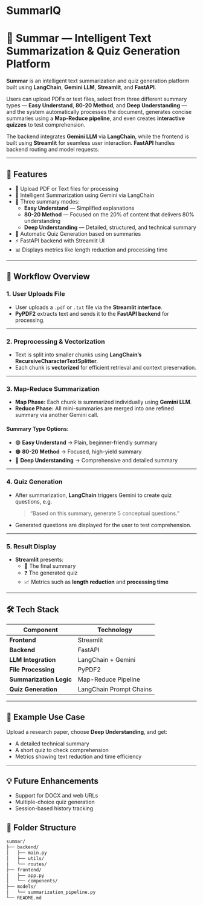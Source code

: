 ﻿# SummarIQ
# 🧠 Summar — Intelligent Text Summarization & Quiz Generation Platform

**Summar** is an intelligent text summarization and quiz generation platform built using **LangChain**, **Gemini LLM**, **Streamlit**, and **FastAPI**.

Users can upload PDFs or text files, select from three different summary types — **Easy Understand**, **80-20 Method**, and **Deep Understanding** — and the system automatically processes the document, generates concise summaries using a **Map-Reduce pipeline**, and even creates **interactive quizzes** to test comprehension.

The backend integrates **Gemini LLM** via **LangChain**, while the frontend is built using **Streamlit** for seamless user interaction. **FastAPI** handles backend routing and model requests.

---

## 🚀 Features

- 📄 Upload PDF or Text files for processing  
- 🤖 Intelligent Summarization using Gemini via LangChain  
- 🧩 Three summary modes:
  - **Easy Understand** — Simplified explanations  
  - **80-20 Method** — Focused on the 20% of content that delivers 80% understanding  
  - **Deep Understanding** — Detailed, structured, and technical summary  
- 🧠 Automatic Quiz Generation based on summaries  
- ⚡ FastAPI backend with Streamlit UI  
- 📊 Displays metrics like length reduction and processing time  

---

## 🧭 Workflow Overview

### **1. User Uploads File**
- User uploads a `.pdf` or `.txt` file via the **Streamlit interface**.  
- **PyPDF2** extracts text and sends it to the **FastAPI backend** for processing.

---

### **2. Preprocessing & Vectorization**
- Text is split into smaller chunks using **LangChain’s RecursiveCharacterTextSplitter**.  
- Each chunk is **vectorized** for efficient retrieval and context preservation.

---

### **3. Map-Reduce Summarization**
- **Map Phase:** Each chunk is summarized individually using **Gemini LLM**.  
- **Reduce Phase:** All mini-summaries are merged into one refined summary via another Gemini call.  

#### Summary Type Options:
- 🟢 **Easy Understand** → Plain, beginner-friendly summary  
- 🟠 **80-20 Method** → Focused, high-yield summary  
- 🔵 **Deep Understanding** → Comprehensive and detailed summary  

---

### **4. Quiz Generation**
- After summarization, **LangChain** triggers Gemini to create quiz questions, e.g.  
  > “Based on this summary, generate 5 conceptual questions.”  
- Generated questions are displayed for the user to test comprehension.

---

### **5. Result Display**
- **Streamlit** presents:
  - 📝 The final summary  
  - ❓ The generated quiz  
  - 📈 Metrics such as **length reduction** and **processing time**

---

## 🛠️ Tech Stack

| Component | Technology |
|------------|-------------|
| **Frontend** | Streamlit |
| **Backend** | FastAPI |
| **LLM Integration** | LangChain + Gemini |
| **File Processing** | PyPDF2 |
| **Summarization Logic** | Map-Reduce Pipeline |
| **Quiz Generation** | LangChain Prompt Chains |

---


## 🧩 Example Use Case

Upload a research paper, choose **Deep Understanding**, and get:
- A detailed technical summary  
- A short quiz to check comprehension  
- Metrics showing text reduction and time efficiency  

---

## 💡 Future Enhancements

- Support for DOCX and web URLs  
- Multiple-choice quiz generation  
- Session-based history tracking  



## 📂 Folder Structure

```bash
summar/
├── backend/
│   ├── main.py
│   ├── utils/
│   └── routes/
├── frontend/
│   ├── app.py
│   └── components/
├── models/
│   └── summarization_pipeline.py
└── README.md



